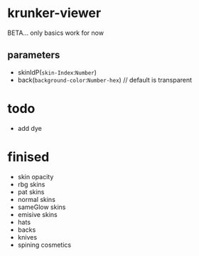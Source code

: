 # krunker-viewer
BETA... only basics work for now
## parameters
- skinIdP(``skin-Index``:``Number``)
- back(``background-color``:``Number-hex``) // default is transparent
# todo
- add dye

# finised
- skin opacity
- rbg skins
- pat skins
- normal skins
- sameGlow skins
- emisive skins
- hats
- backs
- knives
- spining cosmetics
